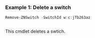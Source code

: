 ### Example 1: Delete a switch
```powershell
Remove-ZNSwitch -SwitchId w:c:jTb263az
```

```output

```

This cmdlet deletes a swtich.

